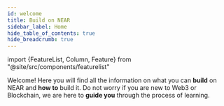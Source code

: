 ```yaml
---
id: welcome
title: Build on NEAR
sidebar_label: Home
hide_table_of_contents: true
hide_breadcrumb: true
---
```


import {FeatureList, Column, Feature} from "@site/src/components/featurelist"

Welcome! Here you will find all the information on what you can **build** on NEAR and **how to** build it. Do not worry if you are new to Web3 or Blockchain, we are here to **guide you** through the process of learning.

<FeatureList>
  <Column title="Contracts">
    <Feature url="/build/smart-contracts/what-is" title="What is a Contract?"
             subtitle="Learn what a smart contract is" image="contract.png" />
    <Feature url="/build/smart-contracts/quickstart" title="Build a Contract"
             subtitle="Spin-up your first smart contract" image="smartcontract.png" />
    <Feature url="/build/smart-contracts/testing/introduction" title="Test a Contract" subtitle="Write unit & integration tests" image="test.png" />
    <Feature url="/build/smart-contracts/release/deploy" title="Deploy a Contract" subtitle="Deploy the contract to the network" image="near-cli.png" /></Column>
  <Column title="Components">
    <Feature url="/build/near-components/what-is" title="What is a Component?"
             subtitle="Learn about multi-chain components" image="bos-lido.png" />
    <Feature url="/build/near-components/dev-environment" title="Dev Environment"
             subtitle="Choose your dev environment" image="update.png" />
    <Feature url="/build/near-components/anatomy/state" title="Build a Component"
             subtitle="Learn everything a Component can do" image="multiple.png" />
    <Feature url="/build/web3-apps/integrate-components" title="Use Components in a WebApp"
             subtitle="Use the contract in a frontend" image="frontend-bos.png"  /></Column>
  <Column title="Applications">
    <Feature url="/build/web3-apps/what-is" title="What are Web3 Apps?"
             subtitle="Learn about decentralized apps" image="near-logo.png" />
    <Feature url="/build/web3-apps/quickstart" title="Quickstart a Web3 App"
             subtitle="Use the contract in a frontend" image="quickstart.png"  />
    <Feature url="/build/web3-apps/integrate-contracts" title="Integrate Contracts"
             subtitle="Integrate with Contracts" image="bos-contract.png"  />
    <Feature url="/build/web3-apps/integrate-components" title="Integrate Components"
             subtitle="Use the contract in a frontend" image="frontend.png"  /></Column>
  <Column title="Primitives">
    <Feature url="/build/primitives/ft" title="Fungible Tokens" subtitle="Learn how to use and make FT" image="ft.png" />
    <Feature url="/build/primitives/nft" title="Non-Fungible Tokens" subtitle="Enter the NFT space" image="nft.png" />
    <Feature url="/build/primitives/dao" title="Autonomous Organizations" subtitle="Understand DAOs" image="dao.png" />
    <Feature url="/build/primitives/linkdrop" title="Linkdrops" subtitle="Drop assets & onboard users" image="key.png" />
    <Feature url="/build/primitives/oracles" title="Oracles" subtitle="On-chain oracles to query prices" image="oracle.png" /></Column>
  <Column title="Data Infrastructure">
    <Feature url="/build/data-infrastructure/big-query" title="Google BigQuery" 
             subtitle="Query network data efficiently" image="experiment.png" />
    <Feature url="/build/data-infrastructure/query-api/intro" title="QueryAPI" subtitle="The simplest way to build indexers" image="blocks.png" />
    <Feature url="/build/data-infrastructure/lake-framework/near-lake" title="NEAR Lake" subtitle="An Indexer that stores chain events" image="monitor.png" /></Column>
</FeatureList>

